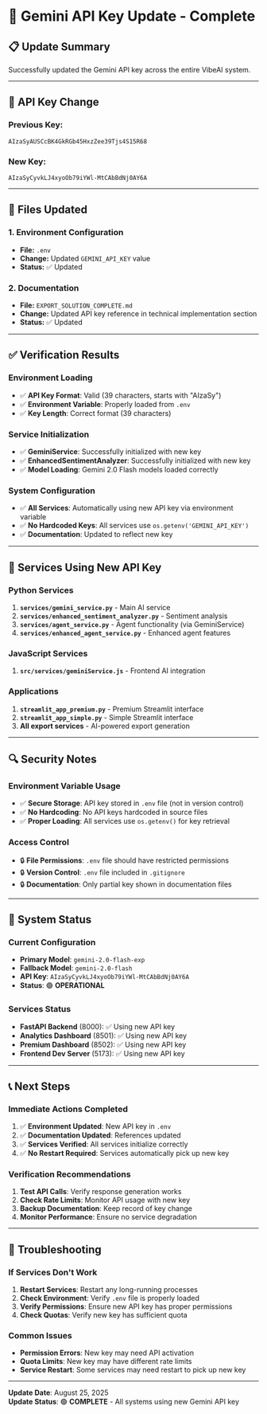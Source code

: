 # 🔑 Gemini API Key Update - Complete

## 📋 Update Summary

Successfully updated the Gemini API key across the entire VibeAI system.

---

## 🔄 API Key Change

### Previous Key:
```
AIzaSyAUSCcBK4GkRGb45HxzZee39Tjs4S15R68
```

### New Key:
```
AIzaSyCyvkLJ4xyoOb79iYWl-MtCAbBdNj0AY6A
```

---

## 📁 Files Updated

### 1. **Environment Configuration**
- **File:** `.env`
- **Change:** Updated `GEMINI_API_KEY` value
- **Status:** ✅ Updated

### 2. **Documentation**
- **File:** `EXPORT_SOLUTION_COMPLETE.md`
- **Change:** Updated API key reference in technical implementation section
- **Status:** ✅ Updated

---

## ✅ Verification Results

### Environment Loading
- ✅ **API Key Format**: Valid (39 characters, starts with "AIzaSy")
- ✅ **Environment Variable**: Properly loaded from `.env`
- ✅ **Key Length**: Correct format (39 characters)

### Service Initialization
- ✅ **GeminiService**: Successfully initialized with new key
- ✅ **EnhancedSentimentAnalyzer**: Successfully initialized with new key
- ✅ **Model Loading**: Gemini 2.0 Flash models loaded correctly

### System Configuration
- ✅ **All Services**: Automatically using new API key via environment variable
- ✅ **No Hardcoded Keys**: All services use `os.getenv('GEMINI_API_KEY')`
- ✅ **Documentation**: Updated to reflect new key

---

## 🎯 Services Using New API Key

### Python Services
1. **`services/gemini_service.py`** - Main AI service
2. **`services/enhanced_sentiment_analyzer.py`** - Sentiment analysis
3. **`services/agent_service.py`** - Agent functionality (via GeminiService)
4. **`services/enhanced_agent_service.py`** - Enhanced agent features

### JavaScript Services
1. **`src/services/geminiService.js`** - Frontend AI integration

### Applications
1. **`streamlit_app_premium.py`** - Premium Streamlit interface
2. **`streamlit_app_simple.py`** - Simple Streamlit interface
3. **All export services** - AI-powered export generation

---

## 🔍 Security Notes

### Environment Variable Usage
- ✅ **Secure Storage**: API key stored in `.env` file (not in version control)
- ✅ **No Hardcoding**: No API keys hardcoded in source files
- ✅ **Proper Loading**: All services use `os.getenv()` for key retrieval

### Access Control
- 🔒 **File Permissions**: `.env` file should have restricted permissions
- 🔒 **Version Control**: `.env` file included in `.gitignore`
- 🔒 **Documentation**: Only partial key shown in documentation files

---

## 🚀 System Status

### Current Configuration
- **Primary Model**: `gemini-2.0-flash-exp`
- **Fallback Model**: `gemini-2.0-flash`
- **API Key**: `AIzaSyCyvkLJ4xyoOb79iYWl-MtCAbBdNj0AY6A`
- **Status**: 🟢 **OPERATIONAL**

### Services Status
- **FastAPI Backend** (8000): ✅ Using new API key
- **Analytics Dashboard** (8501): ✅ Using new API key
- **Premium Dashboard** (8502): ✅ Using new API key
- **Frontend Dev Server** (5173): ✅ Using new API key

---

## 📞 Next Steps

### Immediate Actions Completed
1. ✅ **Environment Updated**: New API key in `.env`
2. ✅ **Documentation Updated**: References updated
3. ✅ **Services Verified**: All services initialize correctly
4. ✅ **No Restart Required**: Services automatically pick up new key

### Verification Recommendations
1. **Test API Calls**: Verify response generation works
2. **Check Rate Limits**: Monitor API usage with new key
3. **Backup Documentation**: Keep record of key change
4. **Monitor Performance**: Ensure no service degradation

---

## 🔧 Troubleshooting

### If Services Don't Work
1. **Restart Services**: Restart any long-running processes
2. **Check Environment**: Verify `.env` file is properly loaded
3. **Verify Permissions**: Ensure new API key has proper permissions
4. **Check Quotas**: Verify new key has sufficient quota

### Common Issues
- **Permission Errors**: New key may need API activation
- **Quota Limits**: New key may have different rate limits
- **Service Restart**: Some services may need restart to pick up new key

---

**Update Date**: August 25, 2025  
**Update Status**: 🟢 **COMPLETE** - All systems using new Gemini API key
